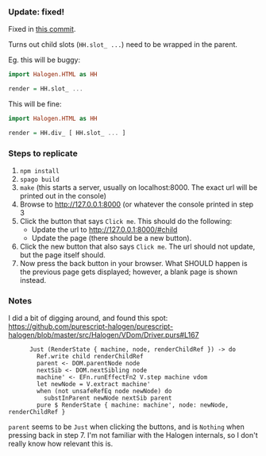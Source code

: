 ### Update: fixed!

Fixed in [this commit](https://github.com/jamieyung/purescript-halogen-bug-mre/commit/41e7095c4dba10cadcd7b96251d1e1acf8cad30d).

Turns out child slots (`HH.slot_ ...`) need to be wrapped in the parent.

Eg. this will be buggy:
```purescript
import Halogen.HTML as HH

render = HH.slot_ ...
```

This will be fine:
```purescript
import Halogen.HTML as HH

render = HH.div_ [ HH.slot_ ... ]
```

### Steps to replicate

1. `npm install`
2. `spago build`
3. `make` (this starts a server, usually on localhost:8000. The exact url will be printed out in the console)
4. Browse to http://127.0.0.1:8000 (or whatever the console printed in step 3
5. Click the button that says `Click me`. This should do the following:
    - Update the url to http://127.0.0.1:8000/#child
    - Update the page (there should be a new button).
6. Click the new button that also says `Click me`. The url should not update, but the page itself should.
7. Now press the back button in your browser. What SHOULD happen is the previous page gets displayed; however, a blank page is shown instead.

### Notes

I did a bit of digging around, and found this spot: https://github.com/purescript-halogen/purescript-halogen/blob/master/src/Halogen/VDom/Driver.purs#L167

```
      Just (RenderState { machine, node, renderChildRef }) -> do
        Ref.write child renderChildRef
        parent <- DOM.parentNode node
        nextSib <- DOM.nextSibling node
        machine' <- EFn.runEffectFn2 V.step machine vdom
        let newNode = V.extract machine'
        when (not unsafeRefEq node newNode) do
          substInParent newNode nextSib parent
        pure $ RenderState { machine: machine', node: newNode, renderChildRef }
```

`parent` seems to be `Just` when clicking the buttons, and is `Nothing` when pressing back in step 7.
I'm not familiar with the Halogen internals, so I don't really know how relevant this is.
